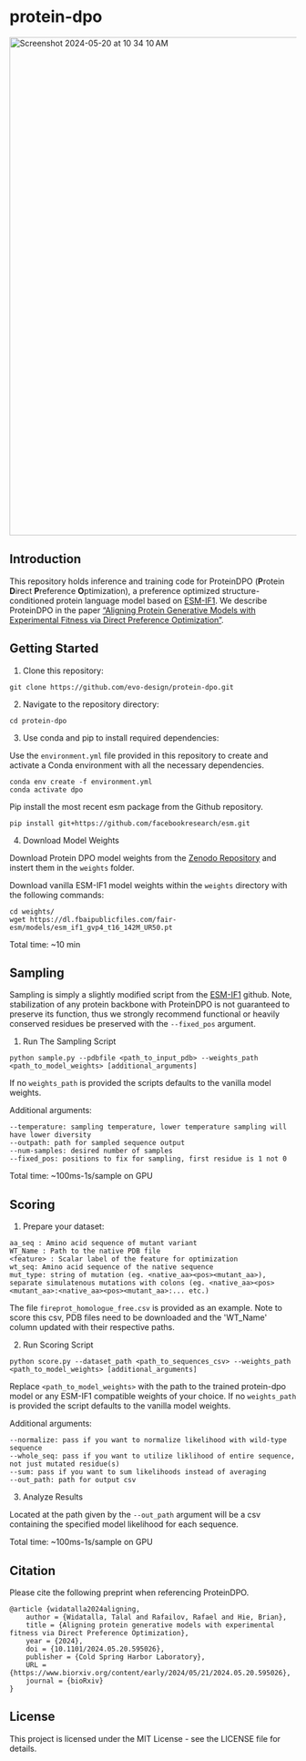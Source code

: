 # protein-dpo

<img width="875" alt="Screenshot 2024-05-20 at 10 34 10 AM" src="https://github.com/evo-design/protein-dpo/assets/63631602/66f67770-0d84-4a28-aa12-36bc2fbc9a52">

## Introduction

This repository holds inference and training code for ProteinDPO (**P**rotein **D**irect **P**reference **O**ptimization), a preference optimized structure-conditioned protein language model based on [ESM-IF1](https://github.com/facebookresearch/esm/tree/main/esm/inverse_folding). We describe ProteinDPO in the paper [“Aligning Protein Generative Models with Experimental Fitness via Direct Preference Optimization”](https://www.biorxiv.org/content/early/2024/05/21/2024.05.20.595026).


## Getting Started 

1. Clone this repository:

```
git clone https://github.com/evo-design/protein-dpo.git
```
2. Navigate to the repository directory:

```
cd protein-dpo
```

3. Use conda and pip to install required dependencies:

Use the `environment.yml` file provided in this repository to create and activate a Conda environment with all the necessary dependencies.

```
conda env create -f environment.yml
conda activate dpo
```

Pip install the most recent esm package from the Github repository.

```
pip install git+https://github.com/facebookresearch/esm.git
```

4. Download Model Weights

Download Protein DPO model weights from the [Zenodo Repository](https://doi.org/10.5281/zenodo.11218181) and instert them in the `weights` folder.

Download vanilla ESM-IF1 model weights within the `weights` directory with the following commands:

```
cd weights/
wget https://dl.fbaipublicfiles.com/fair-esm/models/esm_if1_gvp4_t16_142M_UR50.pt
```

Total time: ~10 min

## Sampling

Sampling is simply a slightly modified script from the [ESM-IF1](https://github.com/facebookresearch/esm/tree/main/esm/inverse_folding) github. Note, stabilization of any protein backbone with ProteinDPO is not guaranteed to preserve its function, thus we strongly recommend functional or heavily conserved residues be preserved with the `--fixed_pos` argument.

1. Run The Sampling Script

```
python sample.py --pdbfile <path_to_input_pdb> --weights_path <path_to_model_weights> [additional_arguments]
```

If no `weights_path` is provided the scripts defaults to the vanilla model weights.

Additional arguments:

```
--temperature: sampling temperature, lower temperature sampling will have lower diversity
--outpath: path for sampled sequence output
--num-samples: desired number of samples
--fixed_pos: positions to fix for sampling, first residue is 1 not 0
```

Total time: ~100ms-1s/sample on GPU

## Scoring

1. Prepare your dataset:

```
aa_seq : Amino acid sequence of mutant variant
WT_Name : Path to the native PDB file 
<feature> : Scalar label of the feature for optimization
wt_seq: Amino acid sequence of the native sequence
mut_type: string of mutation (eg. <native_aa><pos><mutant_aa>), separate simulatenous mutations with colons (eg. <native_aa><pos><mutant_aa>:<native_aa><pos><mutant_aa>:... etc.)
```

The file `fireprot_homologue_free.csv` is provided as an example. Note to score this csv, PDB files need to be downloaded and the 'WT_Name' column updated with their respective paths. 

2. Run Scoring Script

```
python score.py --dataset_path <path_to_sequences_csv> --weights_path <path_to_model_weights> [additional_arguments]
```

Replace `<path_to_model_weights>` with the path to the trained protein-dpo model or any ESM-IF1 compatible weights of your choice. If no `weights_path` is provided the script defaults to the vanilla model weights.

Additional arguments:

```
--normalize: pass if you want to normalize likelihood with wild-type sequence
--whole_seq: pass if you want to utilize liklihood of entire sequence, not just mutated residue(s)
--sum: pass if you want to sum likelihoods instead of averaging
--out_path: path for output csv
```

3. Analyze Results

Located at the path given by the `--out_path` argument will be a csv containing the specified model likelihood for each sequence.

Total time: ~100ms-1s/sample on GPU

## Citation

Please cite the following preprint when referencing ProteinDPO.

```
@article {widatalla2024aligning,
	author = {Widatalla, Talal and Rafailov, Rafael and Hie, Brian},
	title = {Aligning protein generative models with experimental fitness via Direct Preference Optimization},
	year = {2024},
	doi = {10.1101/2024.05.20.595026},
	publisher = {Cold Spring Harbor Laboratory},
	URL = {https://www.biorxiv.org/content/early/2024/05/21/2024.05.20.595026},
	journal = {bioRxiv}
}
```

## License
This project is licensed under the MIT License - see the LICENSE file for details.

